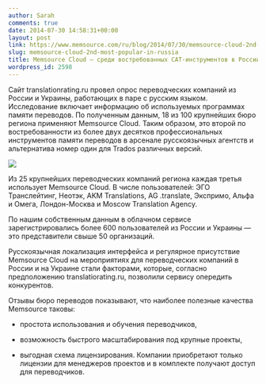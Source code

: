```yaml
---
author: Sarah
comments: true
date: 2014-07-30 14:58:31+00:00
layout: post
link: https://www.memsource.com/ru/blog/2014/07/30/memsource-cloud-2nd-most-popular-in-russia/
slug: memsource-cloud-2nd-most-popular-in-russia
title: Memsource Cloud – среди востребованных CAT-инструментов в России
wordpress_id: 2598
---
```


Сайт translationrating.ru провел опрос переводческих компаний из России и Украины, работающих в паре с русским языком. Исследование включает информацию об используемых программах памяти переводов. По полученным данным, 18 из 100 крупнейших бюро региона применяют Memsource Cloud. Таким образом, это второй по востребованности из более двух десятков профессиональных инструментов памяти переводов в арсенале русскоязычных агентств и альтернатива номер один для Trados различных версий.

[![](/wp-content/uploads/2014/07/top20toolsRu.png)](/wp-content/uploads/2014/07/top20toolsRu.png)

Из 25 крупнейших переводческих компаний региона каждая третья использует Memsource Cloud. В числе пользователей: ЭГО Транслейтинг, Неотэк, AKM Translations, AG .translate, Экспримо, Альфа и Омега, Лондон-Москва и Moscow Translation Agency.

По нашим собственным данным в облачном сервисе зарегистрировались более 600 пользователей из России и Украины — это представители свыше 50 организаций.

Русскоязычная локализация интерфейса и регулярное присутствие Memsource Cloud на мероприятиях для переводческих компаний в России и на Украине стали факторами, которые, согласно предположению translatiorating.ru, позволили сервису опередить конкурентов.

Отзывы бюро переводов показывают, что наиболее полезные качества Memsource таковы:



	
  * простота использования и обучения переводчиков,

	
  * возможность быстрого масштабирования под крупные проекты,

	
  * выгодная схема лицензирования. Компании приобретают только лицензии для менеджеров проектов и в комплекте получают доступ для переводчиков.


